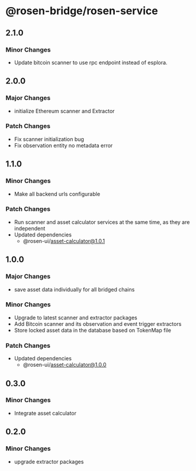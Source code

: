 # @rosen-bridge/rosen-service

## 2.1.0

### Minor Changes

- Update bitcoin scanner to use rpc endpoint instead of esplora.

## 2.0.0

### Major Changes

- initialize Ethereum scanner and Extractor

### Patch Changes

- Fix scanner initialization bug
- Fix observation entity no metadata error

## 1.1.0

### Minor Changes

- Make all backend urls configurable

### Patch Changes

- Run scanner and asset calculator services at the same time, as they are independent
- Updated dependencies
  - @rosen-ui/asset-calculator@1.0.1

## 1.0.0

### Major Changes

- save asset data individually for all bridged chains

### Minor Changes

- Upgrade to latest scanner and extractor packages
- Add Bitcoin scanner and its observation and event trigger extractors
- Store locked asset data in the database based on TokenMap file

### Patch Changes

- Updated dependencies
  - @rosen-ui/asset-calculator@1.0.0

## 0.3.0

### Minor Changes

- Integrate asset calculator

## 0.2.0

### Minor Changes

- upgrade extractor packages
